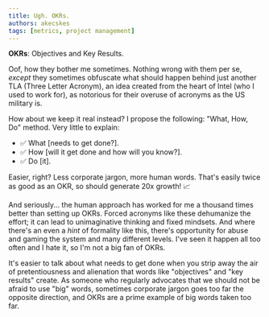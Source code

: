 ```yaml
---
title: Ugh. OKRs. 
authors: akecskes
tags: [metrics, project management]
---
```


**OKRs**: Objectives and Key Results. 

Oof, how they bother me sometimes. Nothing wrong with them per se, _except_ they sometimes obfuscate what should happen behind just another TLA (Three Letter Acronym), an idea created from the heart of Intel (who I used to work for), as notorious for their overuse of acronyms as the US military is.
<!--truncate-->
How about we keep it real instead? I propose the following: "What, How, Do" method. Very little to explain:

- ✅ What [needs to get done?].
- ✅ How [will it get done and how will you know?].
- ✅ Do [it].

Easier, right? Less corporate jargon, more human words. That's easily twice as good as an OKR, so should generate 20x growth! 📈

And seriously... the human approach has worked for me a thousand times better than setting up OKRs. Forced acronyms like these dehumanize the effort; it can lead to unimaginative thinking and fixed mindsets. And where there's an even a *hint* of formality like this, there's opportunity for abuse and gaming the system and many different levels. I've seen it happen all too often and I hate it, so I'm not a big fan of OKRs.

It's easier to talk about what needs to get done when you strip away the air of pretentiousness and alienation that words like "objectives" and "key results" create. As someone who regularly advocates that we should not be afraid to use "big" words, sometimes corporate jargon goes too far the opposite direction, and OKRs are a prime example of big words taken too far.

